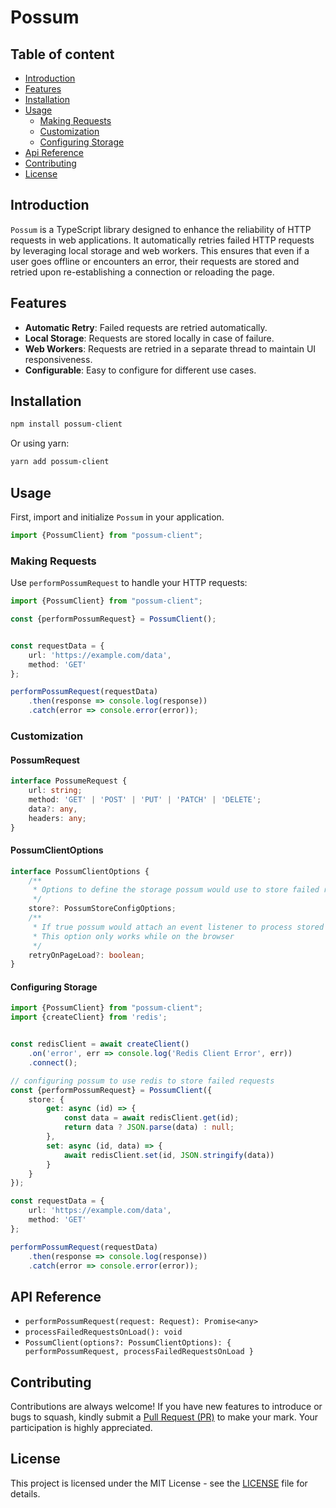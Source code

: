 # Possum

## Table of content

- [Introduction](#introduction)
- [Features](#features)
- [Installation](#installation)
- [Usage](#usage)
    - [Making Requests](#making-requests)
    - [Customization](#customization)
    - [Configuring Storage](#configuring-storage)
- [Api Reference](#api-reference)
- [Contributing](#contributing)
- [License](#license)

## Introduction

`Possum` is a TypeScript library designed to enhance the reliability of HTTP requests in web applications. It
automatically retries failed HTTP requests by leveraging local storage and web workers. This ensures that even if a user
goes offline or encounters an error, their requests are stored and retried upon re-establishing a connection or
reloading the page.

## Features

- **Automatic Retry**: Failed requests are retried automatically.
- **Local Storage**: Requests are stored locally in case of failure.
- **Web Workers**: Requests are retried in a separate thread to maintain UI responsiveness.
- **Configurable**: Easy to configure for different use cases.

## Installation

```bash
npm install possum-client
```

Or using yarn:

```bash
yarn add possum-client
```

## Usage

First, import and initialize `Possum` in your application.

```typescript
import {PossumClient} from "possum-client";
```

### Making Requests

Use `performPossumRequest` to handle your HTTP requests:

```typescript
import {PossumClient} from "possum-client";

const {performPossumRequest} = PossumClient();


const requestData = {
    url: 'https://example.com/data',
    method: 'GET'
};

performPossumRequest(requestData)
    .then(response => console.log(response))
    .catch(error => console.error(error));
```

### Customization

#### PossumRequest

```typescript
interface PossumeRequest {
    url: string;
    method: 'GET' | 'POST' | 'PUT' | 'PATCH' | 'DELETE';
    data?: any,
    headers: any;
}
```

#### PossumClientOptions

```typescript
interface PossumClientOptions {
    /**
     * Options to define the storage possum would use to store failed requests.
     */
    store?: PossumStoreConfigOptions;
    /**
     * If true possum would attach an event listener to process stored failed requests on `DOMContentLoaded`.
     * This option only works while on the browser
     */
    retryOnPageLoad?: boolean;
}
```

#### Configuring Storage

```typescript
import {PossumClient} from "possum-client";
import {createClient} from 'redis';


const redisClient = await createClient()
    .on('error', err => console.log('Redis Client Error', err))
    .connect();

// configuring possum to use redis to store failed requests
const {performPossumRequest} = PossumClient({
    store: {
        get: async (id) => {
            const data = await redisClient.get(id);
            return data ? JSON.parse(data) : null;
        },
        set: async (id, data) => {
            await redisClient.set(id, JSON.stringify(data))
        }
    }
});

const requestData = {
    url: 'https://example.com/data',
    method: 'GET'
};

performPossumRequest(requestData)
    .then(response => console.log(response))
    .catch(error => console.error(error));
```

## API Reference

- `performPossumRequest(request: Request): Promise<any>`
- `processFailedRequestsOnLoad(): void`
- `PossumClient(options?: PossumClientOptions): { performPossumRequest, processFailedRequestsOnLoad }`

## Contributing

Contributions are always welcome!
If you have new features to introduce or bugs to squash, kindly submit
a [Pull Request (PR)](https://github.com/FeezyHendrix/possum/pulls) to make your mark. Your participation is highly
appreciated.

## License

This project is licensed under the MIT License - see the [LICENSE](LICENSE) file for details.
